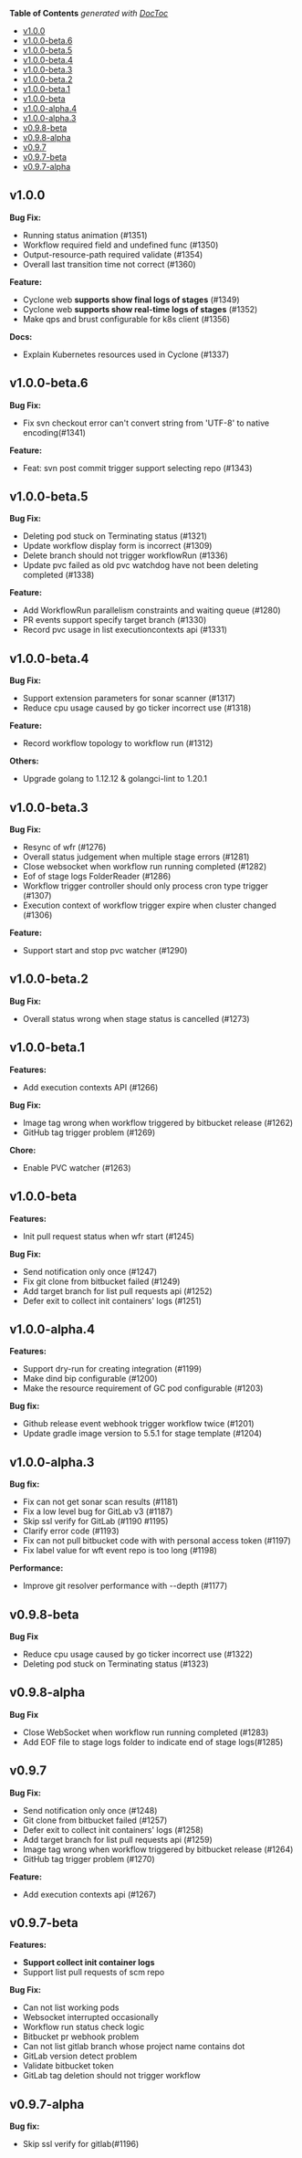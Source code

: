 <!-- START doctoc generated TOC please keep comment here to allow auto update -->
<!-- DON'T EDIT THIS SECTION, INSTEAD RE-RUN doctoc TO UPDATE -->
**Table of Contents**  *generated with [DocToc](https://github.com/thlorenz/doctoc)*

- [v1.0.0](#v100)
- [v1.0.0-beta.6](#v100-beta6)
- [v1.0.0-beta.5](#v100-beta5)
- [v1.0.0-beta.4](#v100-beta4)
- [v1.0.0-beta.3](#v100-beta3)
- [v1.0.0-beta.2](#v100-beta2)
- [v1.0.0-beta.1](#v100-beta1)
- [v1.0.0-beta](#v100-beta)
- [v1.0.0-alpha.4](#v100-alpha4)
- [v1.0.0-alpha.3](#v100-alpha3)
- [v0.9.8-beta](#v098-beta)
- [v0.9.8-alpha](#v098-alpha)
- [v0.9.7](#v097)
- [v0.9.7-beta](#v097-beta)
- [v0.9.7-alpha](#v097-alpha)

<!-- END doctoc generated TOC please keep comment here to allow auto update -->


## v1.0.0

**Bug Fix:**
- Running status animation (#1351)
- Workflow required field and undefined func (#1350)
- Output-resource-path required validate (#1354)
- Overall last transition time not correct (#1360)

**Feature:**
- Cyclone web **supports show final logs of stages** (#1349)
- Cyclone web **supports show real-time logs of stages** (#1352)
- Make qps and brust configurable for k8s client (#1356)

**Docs:**
- Explain Kubernetes resources used in Cyclone (#1337)

## v1.0.0-beta.6

**Bug Fix:**
- Fix svn checkout error can't convert string from 'UTF-8' to native encoding(#1341)

**Feature:**
- Feat: svn post commit trigger support selecting repo (#1343)

## v1.0.0-beta.5

**Bug Fix:**
- Deleting pod stuck on Terminating status (#1321)
- Update workflow display form is incorrect (#1309)
- Delete branch should not trigger workflowRun (#1336)
- Update pvc failed as old pvc watchdog have not been deleting completed (#1338)

**Feature:**
- Add WorkflowRun parallelism constraints and waiting queue (#1280)
- PR events support specify target branch (#1330)
- Record pvc usage in list executioncontexts api (#1331)

## v1.0.0-beta.4

**Bug Fix:**
- Support extension parameters for sonar scanner (#1317)
- Reduce cpu usage caused by go ticker incorrect use (#1318)

**Feature:**
- Record workflow topology to workflow run (#1312)

**Others:**
- Upgrade golang to 1.12.12 & golangci-lint to 1.20.1

## v1.0.0-beta.3

**Bug Fix:**

- Resync of wfr (#1276)
- Overall status judgement when multiple stage errors (#1281)
- Close websocket when workflow run running completed (#1282)
- Eof of stage logs FolderReader (#1286)
- Workflow trigger controller should only process cron type trigger (#1307)
- Execution context of workflow trigger expire when cluster changed (#1306)

**Feature:**

- Support start and stop pvc watcher (#1290)

## v1.0.0-beta.2

**Bug Fix:**

- Overall status wrong when stage status is cancelled (#1273)

## v1.0.0-beta.1

**Features:**

- Add execution contexts API (#1266)

**Bug Fix:**

- Image tag wrong when workflow triggered by bitbucket release (#1262)
- GitHub tag trigger problem (#1269)

**Chore:**

- Enable PVC watcher (#1263)

## v1.0.0-beta

**Features:**

- Init pull request status when wfr start (#1245)

**Bug Fix:**

- Send notification only once (#1247)
- Fix git clone from bitbucket failed (#1249)
- Add target branch for list pull requests api (#1252)
- Defer exit to collect init containers' logs (#1251)

## v1.0.0-alpha.4

**Features:**

- Support dry-run for creating integration (#1199)
- Make dind bip configurable (#1200)
- Make the resource requirement of GC pod configurable (#1203)

**Bug fix:**

- Github release event webhook trigger workflow twice (#1201)
- Update gradle image version to 5.5.1 for stage template (#1204)

## v1.0.0-alpha.3

**Bug fix:**

- Fix can not get sonar scan results (#1181)
- Fix a low level bug for GitLab v3 (#1187)
- Skip ssl verify for GitLab (#1190 #1195)
- Clarify error code (#1193)
- Fix can not pull bitbucket code with with personal access token (#1197)
- Fix label value for wft event repo is too long (#1198)

**Performance:**

- Improve git resolver performance with --depth (#1177)

## v0.9.8-beta

**Bug Fix**
- Reduce cpu usage caused by go ticker incorrect use (#1322)
- Deleting pod stuck on Terminating status (#1323)

## v0.9.8-alpha

**Bug Fix**
- Close WebSocket when workflow run running completed (#1283)
- Add EOF file to stage logs folder to indicate end of stage logs(#1285)

## v0.9.7

**Bug Fix:**

- Send notification only once (#1248) 
- Git clone from bitbucket failed (#1257)
- Defer exit to collect init containers' logs (#1258)
- Add target branch for list pull requests api (#1259)
- Image tag wrong when workflow triggered by bitbucket release (#1264)
- GitHub tag trigger problem (#1270) 

**Feature:**

- Add execution contexts api (#1267)

## v0.9.7-beta

**Features:**

- **Support collect init container logs**
- Support list pull requests of scm repo

**Bug Fix:**

- Can not list working pods
- Websocket interrupted occasionally
- Workflow run status check logic
- Bitbucket pr webhook problem
- Can not list gitlab branch whose project name contains dot
- GitLab version detect problem
- Validate bitbucket token
- GitLab tag deletion should not trigger workflow

## v0.9.7-alpha

**Bug fix:**

- Skip ssl verify for gitlab(#1196)
